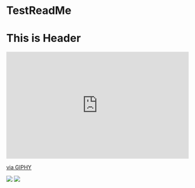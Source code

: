 # TestReadMe

<h1> This is Header </h1>

<iframe src="https://giphy.com/embed/NsEPw9EhJk2Kw4ZAw8" width="480" height="282" frameBorder="0" class="giphy-embed" allowFullScreen></iframe><p><a href="https://giphy.com/gifs/NsEPw9EhJk2Kw4ZAw8">via GIPHY</a></p>


<img style="-webkit-user-select: none;" src="https://media.giphy.com/media/NsEPw9EhJk2Kw4ZAw8/giphy.gif">

<img style="-webkit-user-select: none;" src="https://media.giphy.com/media/fdzSFrkMozJWKgZ8qP/giphy.gif">


